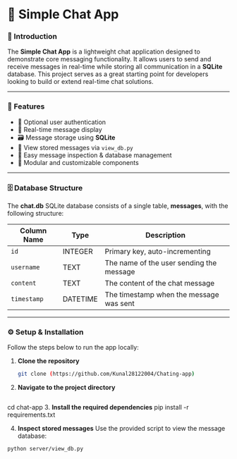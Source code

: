 # 💬 Simple Chat App

### 🎯 Introduction
The **Simple Chat App** is a lightweight chat application designed to demonstrate core messaging functionality. It allows users to send and receive messages in real-time while storing all communication in a **SQLite** database. This project serves as a great starting point for developers looking to build or extend real-time chat solutions.

---

### 🚀 Features
- 🔐 Optional user authentication
- 💬 Real-time message display
- 🗃️ Message storage using **SQLite**
- 🧰 View stored messages via `view_db.py`
- 🔎 Easy message inspection & database management
- 🎨 Modular and customizable components

---

### 🗄️ Database Structure

The **chat.db** SQLite database consists of a single table, **messages**, with the following structure:

| Column Name | Type     | Description                             |
|-------------|----------|-----------------------------------------|
| `id`        | INTEGER  | Primary key, auto-incrementing          |
| `username`  | TEXT     | The name of the user sending the message |
| `content`   | TEXT     | The content of the chat message         |
| `timestamp` | DATETIME | The timestamp when the message was sent |

---

### ⚙️ Setup & Installation

Follow the steps below to run the app locally:

1. **Clone the repository**
   ```bash
   git clone (https://github.com/Kunal28122004/Chating-app)
2. **Navigate to the project directory**
   ```bash
  cd chat-app
3. **Install the required dependencies**
  pip install -r requirements.txt

4. **Inspect stored messages**
  Use the provided script to view the message database:
  ```bash
  python server/view_db.py

